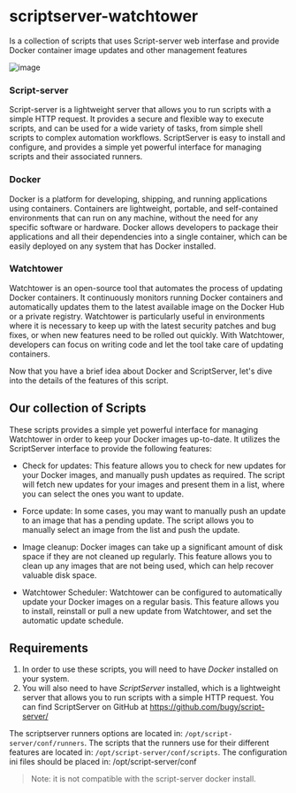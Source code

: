 # scriptserver-watchtower
Is a collection of scripts that uses Script-server web interfase and provide Docker container image updates and other management features

![image](https://user-images.githubusercontent.com/75147745/221871504-ad32bc8e-6cc3-439d-8ecc-5116258a9c8e.png)


### Script-server
Script-server is a lightweight server that allows you to run scripts with a simple HTTP request. It provides a secure and flexible way to execute scripts, and can be used for a wide variety of tasks, from simple shell scripts to complex automation workflows. ScriptServer is easy to install and configure, and provides a simple yet powerful interface for managing scripts and their associated runners.

### Docker
Docker is a platform for developing, shipping, and running applications using containers. Containers are lightweight, portable, and self-contained environments that can run on any machine, without the need for any specific software or hardware. Docker allows developers to package their applications and all their dependencies into a single container, which can be easily deployed on any system that has Docker installed.

### Watchtower
Watchtower is an open-source tool that automates the process of updating Docker containers. It continuously monitors running Docker containers and automatically updates them to the latest available image on the Docker Hub or a private registry. Watchtower is particularly useful in environments where it is necessary to keep up with the latest security patches and bug fixes, or when new features need to be rolled out quickly. With Watchtower, developers can focus on writing code and let the tool take care of updating containers.

Now that you have a brief idea about Docker and ScriptServer, let's dive into the details of the features of this script.

## Our collection of Scripts
These scripts provides a simple yet powerful interface for managing Watchtower in order to keep your Docker images up-to-date. It utilizes the ScriptServer interface to provide the following features:

- Check for updates: This feature allows you to check for new updates for your Docker images, and manually push updates as required. The script will fetch new updates for your images and present them in a list, where you can select the ones you want to update.

- Force update: In some cases, you may want to manually push an update to an image that has a pending update. The script allows you to manually select an image from the list and push the update.

- Image cleanup: Docker images can take up a significant amount of disk space if they are not cleaned up regularly. This feature allows you to clean up any images that are not being used, which can help recover valuable disk space.

- Watchtower Scheduler: Watchtower can be configured to automatically update your Docker images on a regular basis. This feature allows you to install, reinstall or pull a new update from Watchtower, and set the automatic update schedule.

## Requirements
1. In order to use these scripts, you will need to have *Docker* installed on your system. 
2. You will also need to have *ScriptServer* installed, which is a lightweight server that allows you to run scripts with a simple HTTP request.
You can find ScriptServer on GitHub at https://github.com/bugy/script-server/

The scriptserver runners options are located in: `/opt/script-server/conf/runners`. 
The scripts that the runners use for their different features are located in: `/opt/script-server/conf/scripts`.
The configuration ini files should be placed in: /opt/script-server/conf

> Note:  it is not compatible with the script-server docker install.

